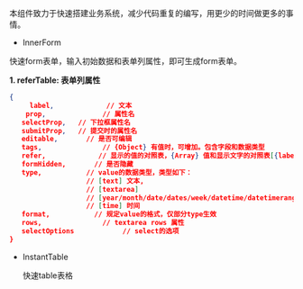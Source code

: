 本组件致力于快速搭建业务系统，减少代码重复的编写，用更少的时间做更多的事情。

- InnerForm

快速form表单，输入初始数据和表单列属性，即可生成form表单。

 **1. referTable: 表单列属性**
 
 ```json
 {
 	  label,             // 文本
     prop,              // 属性名
   	selectProp,   // 下拉框属性名
   	submitProp,   // 提交时的属性名
   	editable,       // 是否可编辑
   	tags,               // {Object} 有值时，可增加。包含字段和数据类型
   	refer,             // 显示的值的对照表，{Array} 值和显示文字的对照表[{label: 'value', value: 'key'}]，{Function({ rawVal })} return 显示的文字, {Object} key-value 对照
   	formHidden,       // 是否隐藏
   	type,         	// value的数据类型，类型如下：
 					// [text] 文本,
 					// [textarea]
 					// [year/month/date/dates/week/datetime/datetimerange/daterange/monthrange] 日期
 					// [time] 时间
   	format,           // 规定value的格式，仅部分type生效
   	rows,               // textarea rows 属性
   	selectOptions            // select的选项
 } 
 ```

- InstantTable

  快速table表格
